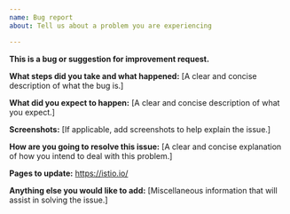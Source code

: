 ```yaml
---
name: Bug report
about: Tell us about a problem you are experiencing

---
```


**This is a bug or suggestion for improvement request.**

<!-- This is an improvement needed section where you can report any bugs or suggestions for improvements, etc. -->

<!-- Before submitting this issue, please fill in the following information. -->

**What steps did you take and what happened:**
[A clear and concise description of what the bug is.]

**What did you expect to happen:**
[A clear and concise description of what you expect.]

**Screenshots:**
[If applicable, add screenshots to help explain the issue.]

**How are you going to resolve this issue:**
[A clear and concise explanation of how you intend to deal with this problem.]

**Pages to update:**
https://istio.io/

**Anything else you would like to add:**
[Miscellaneous information that will assist in solving the issue.]